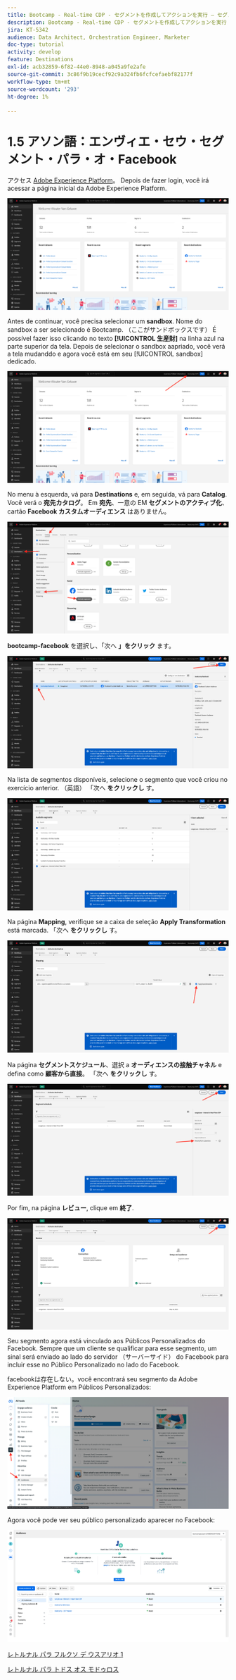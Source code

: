 ```yaml
---
title: Bootcamp - Real-time CDP - セグメントを作成してアクションを実行 – セグメントを DV360 （ブラジル）に送信
description: Bootcamp - Real-time CDP - セグメントを作成してアクションを実行 – セグメントを DV360 （ブラジル）に送信
jira: KT-5342
audience: Data Architect, Orchestration Engineer, Marketer
doc-type: tutorial
activity: develop
feature: Destinations
exl-id: acb32859-6f82-44e0-8948-a045a9fe2afe
source-git-commit: 3c86f9b19cecf92c9a324fb6fcfcefaebf82177f
workflow-type: tm+mt
source-wordcount: '293'
ht-degree: 1%

---
```


# 1.5 アソン語：エンヴィエ・セウ・セグメント・パラ・オ・Facebook

アクセス [Adobe Experience Platform](https://experience.adobe.com/platform)。 Depois de fazer login, você irá acessar a página inicial da Adobe Experience Platform.

![データ取得](./images/home.png)

Antes de continuar, você precisa selecionar um **sandbox**. Nome do sandbox a ser selecionado é Bootcamp. （ここがサンドボックスです） É possível fazer isso clicando no texto **[!UICONTROL 生産財]** na linha azul na parte superior da tela. Depois de selecionar o sandbox aapriado, você verá a tela mudanddo e agora você está em seu [!UICONTROL sandbox] dedicado.

![データ取得](./images/sb1.png)

No menu à esquerda, vá para **Destinations** e, em seguida, vá para **Catalog**. Você verá o **宛先カタログ**。 Em **宛先**、一意の EM **セグメントのアクティブ化**、cartão **Facebook カスタムオーディエンス** はありません。

![RTCDP](./images/rtcdpgoogleseg.png)

**bootcamp-facebook** を選択し、「次へ **」をクリック** ます。

![RTCDP](./images/rtcdpcreatedest2.png)

Na lista de segmentos disponíveis, selecione o segmento que você criou no exercício anterior. （英語） 「次へ **をクリックし** す。

![RTCDP](./images/rtcdpcreatedest3.png)

Na página **Mapping**, verifique se a caixa de seleção **Apply Transformation** está marcada. 「次へ **をクリックし** す。

![RTCDP](./images/rtcdpcreatedest4a.png)

Na página **セグメントスケジュール**、選択 a **オーディエンスの接触チャネル** e defina como **顧客から直接**。 「次へ **をクリックし** す。

![RTCDP](./images/rtcdpcreatedest4.png)

Por fim, na página **レビュー**, clique em **終了**.

![RTCDP](./images/rtcdpcreatedest5.png)

Seu segmento agora está vinculado aos Públicos Personalizados do Facebook. Sempre que um cliente se qualificar para esse segmento, um sinal será enviado ao lado do servidor （サーバーサイド） do Facebook para incluir esse no Público Personalizado no lado do Facebook.

facebookは存在しない。você encontrará seu segmento da Adobe Experience Platform em Públicos Personalizados:

![RTCDP](./images/rtcdpcreatedest5b.png)

Agora você pode ver seu público personalizado aparecer no Facebook:

![RTCDP](./images/rtcdpcreatedest5a.png)

[レトルナル パラ フルクソ デ ウスアリオ 1](./uc1.md)

[レトルナル パラ トドス オス モドゥロス](../../overview.md)
